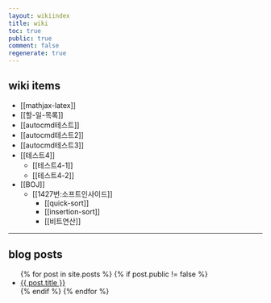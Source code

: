 ```yaml
---
layout: wikiindex
title: wiki
toc: true
public: true
comment: false
regenerate: true
---
```


## wiki items

* [[mathjax-latex]]
* [[할-일-목록]]
* [[autocmd테스트]]
* [[autocmd테스트2]]
* [[autocmd테스트3]]
* [[테스트4]]
    * [[테스트4-1]] 
    * [[테스트4-2]]
* [[BOJ]]
    * [[1427번:소프트인사이드]]
        * [[quick-sort]]
		* [[insertion-sort]]
		* [[비트연산]]

---

## blog posts

<div>
    <ul>
{% for post in site.posts %}
    {% if post.public != false %}
        <li>
            <a class="post-link" href="{{ post.url | prepend: site.baseurl }}">
                {{ post.title }}
            </a>
        </li>
    {% endif %}
{% endfor %}
    </ul>
</div>
